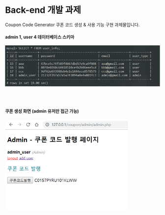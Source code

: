 # Back-end 개발 과제
Coupon Code Generator
쿠폰 코드 생성 & 사용 기능 구현 과제물입니다.



#### admin 1, user 4 데이터베이스 스키마
<img src="/images/db_schema.PNG" width="600px;">

<br><br>
#### 쿠폰 생성 화면 (admin 유저만 접근 가능)

<img src="/images/admin_page.PNG" width="400px;">
